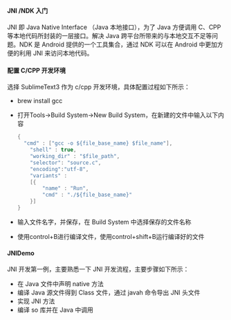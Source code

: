 #### JNI /NDK 入门

JNI 即 Java Native Interface （Java 本地接口），为了 Java 方便调用 C、CPP 等本地代码所封装的一层接口。解决 Java 跨平台所带来的与本地交互不足等问题。NDK 是 Android 提供的一个工具集合，通过 NDK 可以在 Android 中更加方便的利用 JNI 来访问本地代码。

#### 配置 C/CPP 开发环境

选择 SublimeText3 作为 c/cpp 开发环境，具体配置过程如下所示：

* brew install gcc

* 打开Tools->Build System->New Build System，在新建的文件中输入以下内容

  ``` c
  {
  	"cmd" : ["gcc -o ${file_base_name} $file_name"],
      "shell" : true,
      "working_dir" : "$file_path",
      "selector": "source.c",
      "encoding":"utf-8",
      "variants" :
      [{
          "name" : "Run",
          "cmd" : "./${file_base_name}"
      }]
  }
  ```

* 输入文件名字，并保存，在 Build System 中选择保存的文件名称

* 使用control+B进行编译文件，使用control+shift+B运行编译好的文件

#### JNIDemo

JNI 开发第一例，主要熟悉一下 JNI 开发流程，主要步骤如下所示：

* 在 Java 文件中声明 native 方法
* 编译 Java 源文件得到 Class 文件，通过 javah 命令导出 JNI 头文件
* 实现 JNI 方法
* 编译 so 库并在 Java 中调用

